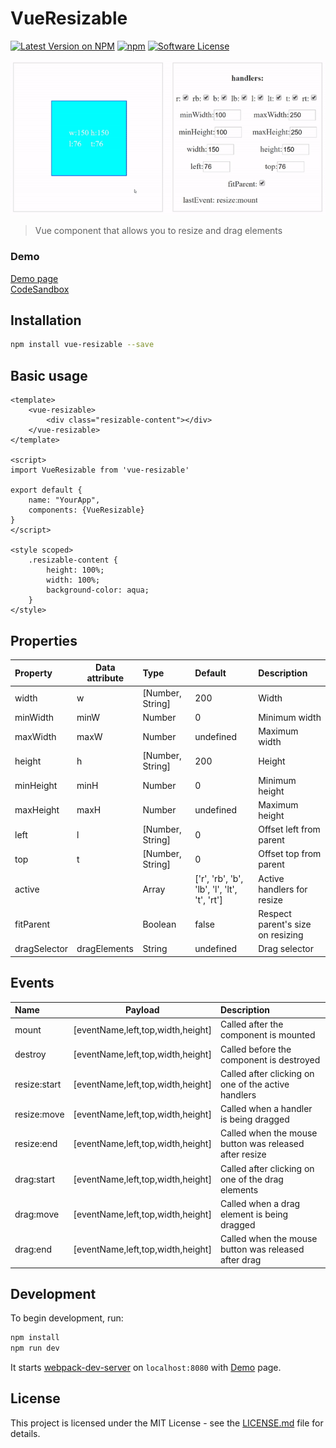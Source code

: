 # VueResizable

[![Latest Version on NPM](https://img.shields.io/npm/v/vue-resizable.svg?style=flat-square)](https://npmjs.com/package/vue-resizable)
[![npm](https://img.shields.io/npm/dt/vue-resizable.svg?style=flat-square)](https://www.npmjs.com/package/vue-resizable)
[![Software License](https://img.shields.io/badge/license-MIT-brightgreen.svg?style=flat-square)](LICENSE.md)

![](./docs/logo.gif) 

> Vue component that allows you to resize and drag elements

### Demo

<a href="https://nikitasnv.github.io/vue-resizable/" target="_blank">Demo page</a>\
<a href="https://codesandbox.io/s/13qp7xk787" target="_blank">CodeSandbox</a>

## Installation

```sh
npm install vue-resizable --save
```

## Basic usage

```vue
<template>
    <vue-resizable>
        <div class="resizable-content"></div>
    </vue-resizable>
</template>

<script>
import VueResizable from 'vue-resizable'

export default {
    name: "YourApp",
    components: {VueResizable}
}
</script>

<style scoped>
    .resizable-content {
        height: 100%;
        width: 100%;
        background-color: aqua;
    }
</style>
```

## Properties


| Property            |  Data attribute    | Type    | Default | Description                                                                                                                                                                                                                                                                           |
|:--------------------|------|:--------|:--------|:--------------------------------------------------------------------------------------------------------------------------------------------------------------------------------------------------------------------------------------------------------------------------------------|
| width               |   w   | [Number, String] | 200   | Width           
| minWidth            |   minW   | Number  | 0    |  Minimum width     
| maxWidth            |   maxW    | Number | undefined   | Maximum width
| height               |  h   | [Number, String]  | 200    | Height                                                                                                                                                                                                                    |
| minHeight        | minH | Number  | 0       | Minimum height                                                                                                                                                                                                                |
| maxHeight    | maxH | Number  | undefined       | Maximum height                                                                                                                                                                                                                              |
| left          |   l    | [Number, String] | 0    | Offset left from parent                                                                                                                                                                                                                                                     |
| top       | t | [Number, String] | 0   | Offset top from parent          
| active     |    | Array | ['r', 'rb', 'b', 'lb', 'l', 'lt', 't', 'rt']   | Active handlers for resize    
| fitParent    |     | Boolean | false  | Respect parent's size on resizing
| dragSelector | dragElements  |  String | undefined | Drag selector

## Events

| Name            |  Payload   |  Description                                                                                                                                                                                                                                                                           |
|:--------------------|-------------|:--------------------------------------------------------------------------------------------------------------------------------------------------------------------------------------------------------------------------------------------------------------------------------------|
| mount               |   [eventName,left,top,width,height]      | Called after the component is mounted 
| destroy               |   [eventName,left,top,width,height]      | Called before the component is destroyed 
| resize:start               |   [eventName,left,top,width,height]      | Called after clicking on one of the active handlers 
| resize:move               |   [eventName,left,top,width,height]      | Called when a handler is being dragged
| resize:end               |   [eventName,left,top,width,height]      | Called when the mouse button was released after resize
| drag:start | [eventName,left,top,width,height] | Called after clicking on one of the drag elements
| drag:move |  [eventName,left,top,width,height] | Called when a drag element is being dragged
| drag:end | [eventName,left,top,width,height] | Called when the mouse button was released after drag

## Development



To begin development, run:

``` bash
npm install 
npm run dev
```
It starts [webpack-dev-server](https://github.com/webpack/webpack-dev-server) on `localhost:8080` with [Demo](./docs) page.

## License

This project is licensed under the MIT License - see the [LICENSE.md](LICENSE.md) file for details.


     
